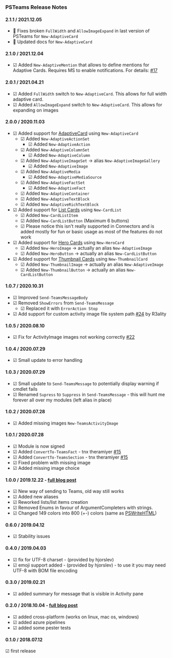 ﻿### PSTeams Release Notes

#### 2.1.1 / 2021.12.05
  - 🐛 Fixes broken `FullWidth` and `AllowImageExpand` in last version of PSTeams for `New-AdaptiveCard`
  - 📃 Updated docs for `New-AdaptiveCard`

#### 2.1.0 / 2021.12.04
  - ☑ Added `New-AdaptiveMention` that allows to define mentions for Adaptive Cards. Requires MS to enable notifications. For details: [#17](https://github.com/EvotecIT/PSTeams/issues/17)

#### 2.0.1 / 2021.04.21
  - ☑ Added `FullWidth` switch to `New-AdaptiveCard`. This allows for full width adaptive card.
  - ☑ Added `AllowImageExpand` switch to `New-AdaptiveCard`. This allows for expanding on images
#### 2.0.0 / 2020.11.03
  - ☑ Added support for [AdaptiveCard](https://docs.microsoft.com/en-us/microsoftteams/platform/task-modules-and-cards/cards/cards-reference#adaptive-card) using `New-AdaptiveCard`
    - ☑ Added `New-AdaptiveActionSet`
      - ☑ Added `New-AdaptiveAction`
    - ☑ Added `New-AdaptiveColumnSet`
      - ☑ Added `New-AdaptiveColumn`
    - ☑ Added `New-AdaptiveImageSet` -> alias `New-AdaptiveImageGallery`
      - ☑ Added `New-AdaptiveImage`
    - ☑ Added `New-AdaptiveMedia`
      - ☑ Added `New-AdaptiveMediaSource`
    - ☑ Added `New-AdaptiveFactSet`
      - ☑ Added `New-AdaptiveFact`
    - ☑ Added `New-AdaptiveContainer`
    - ☑ Added `New-AdaptiveTextBlock`
    - ☑ Added `New-AdaptiveRichTextBlock`
  - ☑ Added support for [List Cards](https://docs.microsoft.com/en-us/microsoftteams/platform/task-modules-and-cards/cards/cards-reference#list-card) using `New-CardList`
    - ☑ Added `New-CardListItem`
    - ☑ Added `New-CardListButton` (Maximum 6 buttons)
    - ☑ Please notice this isn't really supported in Connectors and is added mostly for fun or basic usage as most of the features do not work
  - ☑ Added support for [Hero Cards](https://docs.microsoft.com/en-us/microsoftteams/platform/task-modules-and-cards/cards/cards-reference#hero-card) using `New-HeroCard`
    - ☑ Added `New-HeroImage` -> actually an alias `New-AdaptiveImage`
    - ☑ Added `New-HeroButton` -> actually an alias `New-CardListButton`
  - ☑ Added support for [Thumbnail Cards](https://docs.microsoft.com/en-us/microsoftteams/platform/task-modules-and-cards/cards/cards-reference#thumbnail-card) using `New-ThumbnailCard`
    - ☑ Added `New-ThumbnailImage` -> actually an alias `New-AdaptiveImage`
    - ☑ Added `New-ThumbnailButton` -> actually an alias `New-CardListButton`
#### 1.0.7 / 2020.10.31
  - ☑ Improved `Send-TeamsMessageBody`
  - ☑ Removed `ShowErrors` from `Send-TeamsMessage`
    - ☑ Replaced it with `ErrorAction Stop`
  - ☑ Add support for custom activity image file system path [#24](https://github.com/EvotecIT/PSTeams/pull/24) by R3ality
#### 1.0.5 / 2020.08.10
  - ☑ Fix for ActivityImage images not working correctly [#22](https://github.com/EvotecIT/PSTeams/issues/22)
#### 1.0.4 / 2020.07.29
  - ☑ Small update to error handling
#### 1.0.3 / 2020.07.29
  - ☑ Small update to `Send-TeamsMessage` to potentially display warning if cmdlet fails
  - ☑ Renamed `Supress` to `Suppress` in `Send-TeamsMessage` - this will hunt me forever all over my modules (left alias in place)
#### 1.0.2 / 2020.07.28
  - ☑ Added missing images `New-TeamsActivityImage`
#### 1.0.1 / 2020.07.28
  - ☑ Module is now signed
  - ☑ Added `ConvertTo-TeamsFact` - tnx theramiyer [#15](https://github.com/EvotecIT/PSTeams/pull/15)
  - ☑ Added `ConvertTo-TeamsSection` - tnx theramiyer [#15](https://github.com/EvotecIT/PSTeams/pull/15)
  - ☑ Fixed problem with missing image
  - ☑ Added missing image choice
#### 1.0.0 / 2019.12.22 - [full blog post](https://evotec.xyz/sending-to-microsoft-teams-from-powershell-just-got-easier-and-better/)
  - ☑ New way of sending to Teams, old way still works
  - ☑ Added new aliases
  - ☑ Reworked lists/list items creation
  - ☑ Removed Enums in favour of ArgumentCompleters with strings.
  - ☑ Changed 149 colors into 800 (+-) colors (same as [PSWriteHTML](https://github.com/EvotecIT/PSWriteHTML))
#### 0.6.0 / 2019.04.12
  - ☑ Stability issues
#### 0.4.0 / 2019.04.03
  - ☑ fix for UTF-8 charset - (provided by hjorslev)
  - ☑ emoji support added - (provided by hjorslev) - to use it you may need UTF-8 with BOM file encoding
#### 0.3.0 / 2019.02.21
  - ☑ added summary for message that is visible in Activity pane
#### 0.2.0 / 2018.10.04 - [full blog post](https://evotec.xyz/psteams-send-notifications-to-ms-teams-from-mac-linux-or-windows/)
  - ☑ added cross-platform (works on linux, mac os, windows)
  - ☑ added azure pipelines
  - ☑ added some pester tests
#### 0.1.0 / 2018.07.12
  ☑ first release
